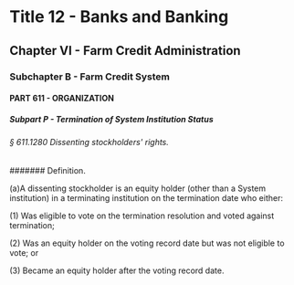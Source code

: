 
# Title 12 - Banks and Banking
## Chapter VI - Farm Credit Administration
### Subchapter B - Farm Credit System
#### PART 611 - ORGANIZATION
##### Subpart P - Termination of System Institution Status
###### § 611.1280 Dissenting stockholders' rights.
####### Definition.

(a)A dissenting stockholder is an equity holder (other than a System institution) in a terminating institution on the termination date who either:

(1) Was eligible to vote on the termination resolution and voted against termination;

(2) Was an equity holder on the voting record date but was not eligible to vote; or

(3) Became an equity holder after the voting record date.
